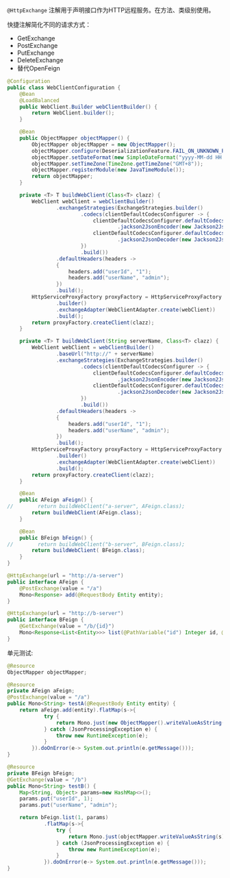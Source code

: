 ```@HttpExchange``` 注解用于声明接口作为HTTP远程服务。在方法、类级别使用。

快捷注解简化不同的请求方式：

- GetExchange
- PostExchange
- PutExchange
- DeleteExchange
- 替代OpenFeign

```java
@Configuration
public class WebClientConfiguration {
    @Bean
    @LoadBalanced
    public WebClient.Builder webClientBuilder() {
        return WebClient.builder();
    }

    @Bean
    public ObjectMapper objectMapper() {
        ObjectMapper objectMapper = new ObjectMapper();
        objectMapper.configure(DeserializationFeature.FAIL_ON_UNKNOWN_PROPERTIES, false);
        objectMapper.setDateFormat(new SimpleDateFormat("yyyy-MM-dd HH:mm:ss"));
        objectMapper.setTimeZone(TimeZone.getTimeZone("GMT+8"));
        objectMapper.registerModule(new JavaTimeModule());
        return objectMapper;
    }

    private <T> T buildWebClient(Class<T> clazz) {
        WebClient webClient = webClientBuilder()
                .exchangeStrategies(ExchangeStrategies.builder()
                        .codecs(clientDefaultCodecsConfigurer -> {
                            clientDefaultCodecsConfigurer.defaultCodecs()
                                    .jackson2JsonEncoder(new Jackson2JsonEncoder(objectMapper(), MediaType.APPLICATION_JSON));
                            clientDefaultCodecsConfigurer.defaultCodecs()
                                    .jackson2JsonDecoder(new Jackson2JsonDecoder(objectMapper(), MediaType.APPLICATION_JSON)); // 自定义Jackson反序列化时对时间的处理
                        })
                        .build())
                .defaultHeaders(headers ->
                {
                    headers.add("userId", "1");
                    headers.add("userName", "admin");
                })
                .build();
        HttpServiceProxyFactory proxyFactory = HttpServiceProxyFactory
                .builder()
                .exchangeAdapter(WebClientAdapter.create(webClient))
                .build();
        return proxyFactory.createClient(clazz);
    }

    private <T> T buildWebClient(String serverName, Class<T> clazz) {
        WebClient webClient = webClientBuilder()
                .baseUrl("http://" + serverName)
                .exchangeStrategies(ExchangeStrategies.builder()
                        .codecs(clientDefaultCodecsConfigurer -> {
                            clientDefaultCodecsConfigurer.defaultCodecs()
                                    .jackson2JsonEncoder(new Jackson2JsonEncoder(objectMapper(), MediaType.APPLICATION_JSON));
                            clientDefaultCodecsConfigurer.defaultCodecs()
                                    .jackson2JsonDecoder(new Jackson2JsonDecoder(objectMapper(), MediaType.APPLICATION_JSON)); // 自定义Jackson反序列化时对时间的处理
                        })
                        .build())
                .defaultHeaders(headers ->
                {
                    headers.add("userId", "1");
                    headers.add("userName", "admin");
                })
                .build();
        HttpServiceProxyFactory proxyFactory = HttpServiceProxyFactory
                .builder()
                .exchangeAdapter(WebClientAdapter.create(webClient))
                .build();
        return proxyFactory.createClient(clazz);
    }

    @Bean
    public AFeign aFeign() {
//        return buildWebClient("a-server", AFeign.class);
        return buildWebClient(AFeign.class);
    }

    @Bean
    public BFeign bFeign() {
//        return buildWebClient("b-server", BFeign.class);
        return buildWebClient( BFeign.class);
    }
}

@HttpExchange(url = "http://a-server")
public interface AFeign {
    @PostExchange(value = "/a")
    Mono<Response> add(@RequestBody Entity entity);
}

@HttpExchange(url = "http://b-server")
public interface BFeign {
    @GetExchange(value = "/b/{id}")
    Mono<Response<List<Entity>>> list(@PathVariable("id") Integer id, @RequestParam Map<String, Object> params);
}
```

单元测试:

```java
@Resource
ObjectMapper objectMapper;

@Resource
private AFeign aFeign;
@PostExchange(value = "/a")
public Mono<String> testA(@RequestBody Entity entity) {
    return aFeign.add(entity).flatMap(s->{
            try {
                return Mono.just(new ObjectMapper().writeValueAsString(s));
            } catch (JsonProcessingException e) {
                throw new RuntimeException(e);
            }
        }).doOnError(e-> System.out.println(e.getMessage()));
}

@Resource
private BFeign bFeign;
@GetExchange(value = "/b")
public Mono<String> testB() {
    Map<String, Object> params=new HashMap<>();
    params.put("userId", 1);
    params.put("userName", "admin");

    return bFeign.list(1, params)
            .flatMap(s->{
                try {
                    return Mono.just(objectMapper.writeValueAsString(s));
                } catch (JsonProcessingException e) {
                    throw new RuntimeException(e);
                }
            }).doOnError(e-> System.out.println(e.getMessage()));
}
```
